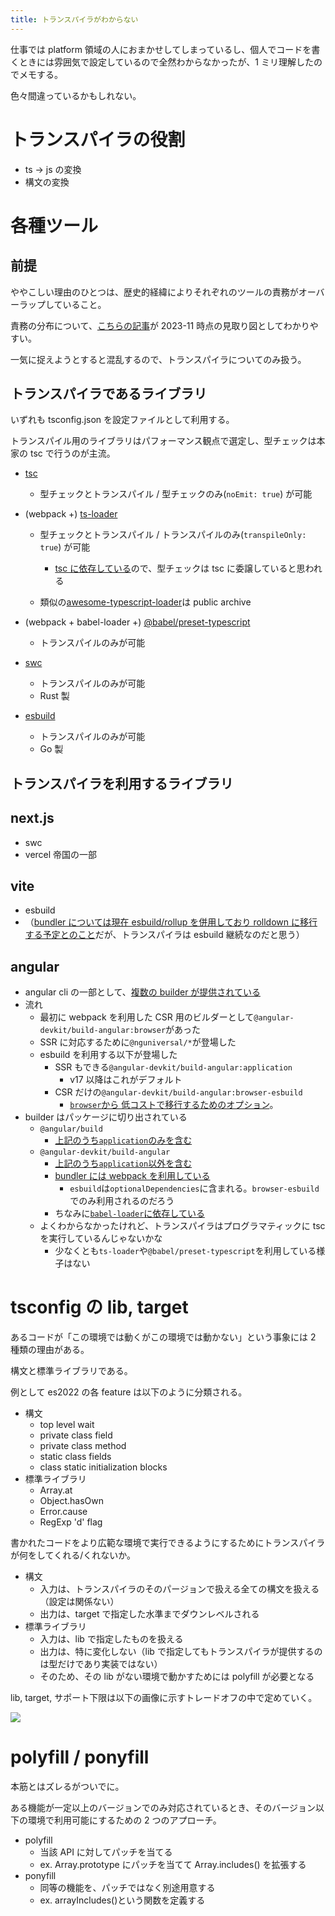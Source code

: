 ```yaml
---
title: トランスパイラがわからない
---
```


<script lang="ts">
  import Image from '$lib/components/Image.svelte'
</script>

仕事では platform 領域の人におまかせしてしまっているし、個人でコードを書くときには雰囲気で設定しているので全然わからなかったが、1 ミリ理解したのでメモする。

色々間違っているかもしれない。

# トランスパイラの役割

- ts -> js の変換
- 構文の変換

# 各種ツール

## 前提

ややこしい理由のひとつは、歴史的経緯によりそれぞれのツールの責務がオーバーラップしていること。

責務の分布について、[こちらの記事](https://zenn.dev/righttouch/articles/86457bf2908379)が 2023-11 時点の見取り図としてわかりやすい。

一気に捉えようとすると混乱するので、トランスパイラについてのみ扱う。

## トランスパイラであるライブラリ

いずれも tsconfig.json を設定ファイルとして利用する。

トランスパイル用のライブラリはパフォーマンス観点で選定し、型チェックは本家の tsc で行うのが主流。

- [tsc](https://github.com/microsoft/TypeScript)

  - 型チェックとトランスパイル / 型チェックのみ(`noEmit: true`) が可能

- (webpack +) [ts-loader](https://github.com/TypeStrong/ts-loader)

  - 型チェックとトランスパイル / トランスパイルのみ(`transpileOnly: true`) が可能

    - [tsc に依存している](https://github.com/TypeStrong/ts-loader/blob/main/package.json#L97)ので、型チェックは tsc に委譲していると思われる

  - 類似の[awesome-typescript-loader](https://github.com/s-panferov/awesome-typescript-loader)は public archive

- (webpack + babel-loader +) [@babel/preset-typescript](https://github.com/babel/babel/tree/main/packages/babel-preset-typescript)

  - トランスパイルのみが可能

- [swc](https://github.com/swc-project/swc)

  - トランスパイルのみが可能
  - Rust 製

- [esbuild](https://github.com/evanw/esbuild)

  - トランスパイルのみが可能
  - Go 製

## トランスパイラを利用するライブラリ

## next.js

- swc
- vercel 帝国の一部

## vite

- esbuild
- （[bundler については現在 esbuild/rollup を併用しており rolldown に移行する予定とのこと](https://ja.vite.dev/guide/why#%E3%81%AA%E3%81%9B%E3%82%99-esbuild-%E3%81%A6%E3%82%99%E3%83%8F%E3%82%99%E3%83%B3%E3%83%88%E3%82%99%E3%83%AB%E3%81%97%E3%81%AA%E3%81%84%E3%81%AE%E3%81%8B)だが、トランスパイラは esbuild 継続なのだと思う）

## angular

- angular cli の一部として、[複数の builder が提供されている](https://angular.dev/tools/cli/build)
- 流れ
  - 最初に webpack を利用した CSR 用のビルダーとして`@angular-devkit/build-angular:browser`があった
  - SSR に対応するために`@nguniversal/*`が登場した
  - esbuild を利用する以下が登場した
    - SSR もできる`@angular-devkit/build-angular:application`
      - v17 以降はこれがデフォルト
    - CSR だけの`@angular-devkit/build-angular:browser-esbuild`
      - [`browser`から 低コストで移行するためのオプション](https://angular.dev/tools/cli/build-system-migration#manual-migration-to-the-compatibility-builder)。
- builder はパッケージに切り出されている
  - `@angular/build`
    - [上記のうち`application`のみを含む](https://github.com/angular/angular-cli/tree/main/packages/angular/build/src/builders)
  - `@angular-devkit/build-angular`
    - [上記のうち`application`以外を含む](https://github.com/angular/angular-cli/tree/main/packages/angular_devkit/build_angular/src/builders)
    - [bundler には webpack を利用している](https://github.com/angular/angular-cli/blob/main/packages/angular_devkit/build_angular/package.json#L59)
      - `esbuild`は`optionalDependencies`に含まれる。`browser-esbuild`でのみ利用されるのだろう
    - ちなみに[`babel-loader`に依存している](https://github.com/angular/angular-cli/blob/main/packages/angular_devkit/build_angular/package.json#L28)
  - よくわからなかったけれど、トランスパイラはプログラマティックに tsc を実行しているんじゃないかな
    - 少なくとも`ts-loader`や`@babel/preset-typescript`を利用している様子はない

# tsconfig の lib, target

あるコードが「この環境では動くがこの環境では動かない」という事象には 2 種類の理由がある。

構文と標準ライブラリである。

例として es2022 の各 feature は以下のように分類される。

- 構文
  - top level wait
  - private class field
  - private class method
  - static class fields
  - class static initialization blocks
- 標準ライブラリ
  - Array.at
  - Object.hasOwn
  - Error.cause
  - RegExp 'd' flag

書かれたコードをより広範な環境で実行できるようにするためにトランスパイラが何をしてくれる/くれないか。

- 構文
  - 入力は、トランスパイラのそのパージョンで扱える全ての構文を扱える（設定は関係ない）
  - 出力は、target で指定した水準までダウンレベルされる
- 標準ライブラリ
  - 入力は、lib で指定したものを扱える
  - 出力は、特に変化しない（lib で指定してもトランスパイラが提供するのは型だけであり実装ではない）
  - そのため、その lib がない環境で動かすためには polyfill が必要となる

lib, target, サポート下限は以下の画像に示すトレードオフの中で定めていく。

<Image src="/lib-target.png" />

# polyfill / ponyfill

本筋とはズレるがついでに。

ある機能が一定以上のバージョンでのみ対応されているとき、そのバージョン以下の環境で利用可能にするための 2 つのアプローチ。

- polyfill
  - 当該 API に対してパッチを当てる
  - ex. Array.prototype にパッチを当てて Array.includes() を拡張する
- ponyfill
  - 同等の機能を、パッチではなく別途用意する
  - ex. arrayIncludes()という関数を定義する
